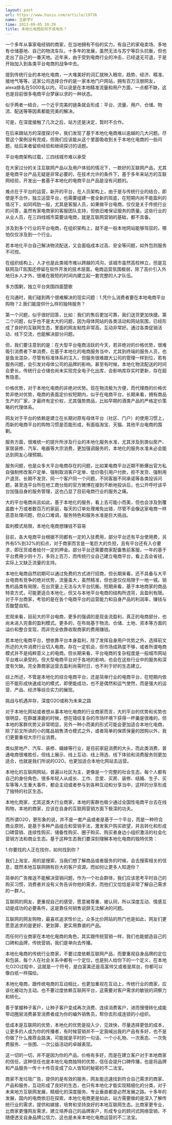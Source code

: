 ```yaml
---
layout: post
url: https://www.huxiu.com/article/19736
name: 王新宇V
time: 2013-09-05 10:29
title: 本地化电商如何不成电伤？
---
```

一个多年从事家电经销的商家，在当地拥有不俗的实力，有自己的家电卖场、多地有仓储基地、自己的物流车队，十多年的发展，虽然无法与苏宁等巨头抗衡，但也走出了自己的一番天地。近年来，由于受到电商行业的冲击，已经退无可退，于是开始加入到各类平台电商的战争中去。

提到传统行业的本地化电商，一大堆美好的词汇就映入眼帘，趋势、经济、精准、接地气等等。这家公司选择合作的是一家本地门户网站，拥有百万注册网友，alexa排名在5000名以内，可以说是在本地精准流量和用户方面，一点都不缺，这也是目前很多电商平台梦寐以求的一种状态。

似乎两者一结合，一个近乎完美的链条就会形成：平台、流量、用户、仓储、物流、配送等等因素都能完美的解决。

可是，在深度接触了几次之后，站方还是决定，暂时不合作。

在后来跟站方的深度探讨中，我们发现了基于本地化电商难以逾越的几大问题。尽管这个案例没有完成，但我们应该能从这个里面吸收到关于本地化电商的一些问题，给后来者留些经验和继续探讨的话题。

平台电商架构过载，三四线城市难以承受

在大家过分的关注互联网产品以及用户体验的情况下，一款好的互联网产品，尤其是电商平台产品无疑是非常必要的，在技术允许的条件下，基于多年来站方的互联网经验，开发出一套基于本地化的电商平台产品是没有问题的。

难点在于平台的运营，新开的平台，在人员架构上，由于是与传统行业的结合，即使是不合作，独立运营平台，也需要组建一套全新的班底，在短期内尚不能盈利的情况下，如同鸡肋一般，尤其是客服人员，如果做平台电商，仅仅是关于传统行业的问答，虽然有家电商家的客服团队支持，但依旧难保证服务的质量。这些行业的从业人员，在三四线城市莫要谈电商，就是互联网营销的基础，都不具备。

涉及到多个行业的平台电商，在组织架构上，就不是一般本地网站能够驾驭的，哪怕仅仅涉及到一个行业。

若本地化平台自己解决物流配送，又会面临成本过高、安全等问题，如外包则服务不可控。

在组织结构上，人才也是此类城市难以跨越的鸿沟，该城市虽然高校林立，但是互联网及IT氛围还停留在软件开发的技术层面，电商运营氛围极弱，除了高价引入外地归乡人才外，很难在极短的时间内建立起一套完整的人才队伍。

多方围剿，独立平台突围四面楚歌

在沟通时，我们碰到两个很难解决的现实问题：1.凭什么消费者要在本地电商平台购物？2.我们能提供什么样的独特服务？

第一个问题，似乎很好回答，比如：我们的售后更加可靠，我们送货更加快捷。第二个问题，似乎也不是太大的问题，因为母体网站的各类活动和网站氛围，已经形成了良好的互联网生态，里面的网友粘性非常高，互动非常好。通过各类促销活动、线下交流，也能解决部分问题。

但，我们要注意到的是：在大型平台电商活跃的今天，若非绝对的价格优势，很难吸引消费者下单消费，在基于本地化的电商服务当中，尤其到终端的服务人员，也是鱼龙混杂，尽管有标准体系的注入，但服务很难跟大公司的管理一样到位，若有服务问题，会引发对母体公司的品牌的影响。甚至有时候，本地化物流配送的时间会更长。传统行业仓储也尚未实现完全电子化出库，会影响库存实时更新，存在超售隐患。

价格优势，对于本地化电商的非绝对优势。现在物流极为方便，而代理商的价格优势非绝对优势，电商的表面定价权短期内，似乎在电商平台，长期来看，拥有商品生产的厂家，才最终有定价权，尤其强势商品，比如早期的酒类产品的严格定价策略的代理体系。

网友对于平台的依赖是建立在长期对原有母体平台（社区、门户）的使用习惯上，而新的电商平台的购物习惯是否能形成，有面临淘宝、天猫、其他平台电商的围剿。

服务方面，很难统一的提升所涉及行业的本地化服务水准，尤其涉及到类似房产、家居装修、汽车、电器等大宗消费，更加强调服务的，本地化的服务水准未必会能达到网友心理预期。

服务问题，也是众多大平台电商存在的问题，比如某电商平台近期不断爆出官方私自强制修改客户定单、强制取消客户定单、低价吸引用户付款，拒不发货、强制用户退货、长期不发货、同一个客户同一个问题，不同客服不同承诺等各类投诉问题，甚至连平台所在地工商分局的官方微博在接到不断地投诉后，也公开呼吁该平台加强自身的服务管理，这也凸显了目前电商行业的服务之痛。

大的平台电商尚且如此，基于本地化的服务，看上去可能小而美，但也会涉及到覆盖数十万或者数百万的家庭，每天的订单处理难免出错，尽管不会像这家电商一样恶意处理问题，但众口难调，服务特色和服务水准是巨大挑战。

盈利模式局限，本地化电商想赚钱不容易

目前，各大电商平台根据不同都有一定的入驻费用，部分平台还有平台使用费，另外有5%到32%的扣点，对于商家而言是一笔巨大的负担，且有平台还有入仓要求，即压货或者给付一定的押金。部分平台还需要商家配备售前客服，一年的基于平台费用少则十万，多则上百万，而传统行业自己建立电商平台，看上去会省钱，实际上又缺乏流量的支持。

本地化电商自然初期可以通过免费的方式进行招商，但长期来看，还不具备与大平台电商有竞争的绝对优势，流量虽大，虽然精准，但也是仅仅局限于一地一城，销售的品类有局限，在出货量上无法与大平台抗衡。短期来看，基于本地商家的商品特卖方式，可能更适合本地化，但又与本地平台电商的结构所违背，且盈利有限。对于平台商家，考验的是在各个电商平台的运营能力和自身产品的利润率，赚钱与否酸楚自知。

宏观来看，目前大的平台电商，更多的强调的是现金流盈利，真正的电商部分，也尚未进入完善的盈利模式。更多的，在布局基于物流、仓储、土地、资本等方面的溢价和整合变现，而非完全依靠收取商家的费用赚钱。

若本地化电商平台，想依靠平台本身盈利，除了发挥自身用户优势之外，选择前文所述的大件消费行业切入电商，存在一定机会，但市场成熟度不够，或者所谓电商模式并不是纯粹意义上的电商。但长期来看，平台电商的复杂程度是一般城市网站平台难以承受的。但大型电商平台对于各地的影响，也会在这些行业中的服务和深度有欠缺。完全靠商家运营去盈利尚需时日，也不利于好的生态建立。

综上所述，不管是本地化的综合电商平台，还是简单行业的电商平台，在短期内依旧不能形成快速成功的模式，即使能成功，也不是偶然和运气使然，而是强大的运营、产品、经济等综合实力的展现。

挑战与机遇并存，深度O2O或称为未来之路

对于本地化网站或者想从事本地化电商的行业商家而言，大的平台的优势和劣势也很明显，在群雄涿鹿的时候，想在错综复杂的市场环境下获得一杯羹是很难的，但本地的客群优势又非常明显，另外一种小而美的形式可能会更加适合本地化电商，除了前文所讲的小的尾品销售清仓模式之外，或者简单的保质保量的团购以外，我们更要重视大宗行业消费。

类似房地产、汽车、装修、婚嫁等行业，是目前家庭消费的大头，而此类消费，普通电商很难胜任，但线上展示、线上互动、线上筛选、线下体验和消费服务则更加适合，也就是我们所说的O2O。也更加适合本地化网站去运营。

本地化的互联网网站，普遍以社区为主，更像是一个完整的社会生态，每个人都有自己的身份角色，很多年轻人从成长、工作、恋爱、买房、装修、结婚、生子、买车等等人生重大事件，都会主动或者参与到各种互动和分享当中，这样的分享形成了独特的社区生态。

本地化商家，尤其这类大行业商家，本地的客群也极少通过全国性电商平台去在线购物，本地的商家，应该在自身的互联网营销方面下极深的功夫。

而所谓O2O，更形象的说，并不是一套产品或者是基于一个平台，而是一种符合商业原则，是基于多种产品组合和营销手法，激发客户购买欲望，并且转化和形成口碑营销、连续性购买、储备性购买、圈子购买、购买者身边小组织激活的社会化营销方法和商业生态。基于这种生态我们要深刻理解本地化电商的独特优势：

1.你要找的人正在找你，如何找到你？

我们上淘宝，用的是搜索，当我们想了解商品或者服务的时候，会去搜索相关的信息，既然本地互联网拥有巨大的客户资源。而如何让更多人知道你？

简单的广告推送不能解决营销问题，作为一个社会群体，我们应该思考平时自己的购买习惯，消费者并没有义务告诉你他的需求，而他们又恰恰是非常了解自己需求的一群人。

互联网的网友，更重视自己的感受，愿意被尊重、被认同，所以深度互动、情感互动是成功的必要条件，这是靠任何销售说辞无法解决的问题。

互联网的网友购物，最喜欢追求性价比，众多比价网站的热门也是如此，网友们更愿意追求的是更好、更划算、更实用靠谱的产品。

而任何行业商家在本地化电商的角色，其实跟传统营销一样，我们也能塑造自己的口碑和品牌，传统营销，我们是单向去传播。

本地化电商的传统行业商家，不要过度依赖互联网产品，而要重视自身品牌的定位和包装，每个人在社会关系中都有一个定位，也是别人给你下的一个定义，在本地化O2O过程中，这就是一个符号，是白富美还是高富帅又或者是屌丝，你都可以像白纸一样描绘。

本地化电商，跟传统电商的互动相比，也更加重视在互动上，传统行业的商家，应该化被动为主动。也不要过度依赖互联网平台，这需要对客户需求的敏锐的洞察力和转化。

善于掌握种子客户，让种子客户变成再次消费、连续消费客户，进而慢慢转化成能带动圈层消费甚至消费者成为你的编外销售员，帮你去形成连锁的小组织。

低成本是互联网的优势，本地化的优势是投入少，见效快，尽量选择更低的成本，让更多的人成为你的传播者，有时候营销并不一定我喊出我的产品有多好，也不是你做了什么推荐会路演，可能就是平时的一句话、一个小礼物、一次表态、一次免费服务、一张图、一次公益活动的卓越表现。

这一切的一切，并不是因为你的产品、价格有多好，而是在建立客户对于本地商家的信任，这种信任也是本地化电商独特的优势，信任会提升口碑传播，也是将品牌和产品服务一传十十传百变成了众人皆知的秘密的不二法宝。

商家不发垃圾广告，提供的是有效的服务，网友能迅速找到符合自己需求的商家、产品和服务，互动形成了良好的生态，也只有本地化才能实现精细化的分类，对于未来地方互联网发展，精细化的深度服务、专业垂直都是必然发展之路。十多年的发展，国内的电商依旧在探索，本地化电商更是如此，站方需要做的是深入了解传统行业的需求，提供和嫁接，培育和坚持良好的本地互联网生态。比商家更专业，比商家更懂网友需求，建立培养自己的品牌客户，形成专业的顾问式网络营销，不随便透支自身品牌公信力，这也是未来本地化电商运营的不二法宝。

